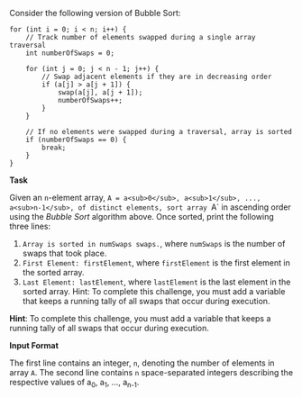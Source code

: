 Consider the following version of Bubble Sort:

```
for (int i = 0; i < n; i++) {
    // Track number of elements swapped during a single array traversal
    int numberOfSwaps = 0;
    
    for (int j = 0; j < n - 1; j++) {
        // Swap adjacent elements if they are in decreasing order
        if (a[j] > a[j + 1]) {
            swap(a[j], a[j + 1]);
            numberOfSwaps++;
        }
    }
    
    // If no elements were swapped during a traversal, array is sorted
    if (numberOfSwaps == 0) {
        break;
    }
}
```

**Task**

Given an `n`-element array, `A = a<sub>0</sub>, a<sub>1</sub>, ..., a<sub>n-1</sub>, of distinct elements, sort array `A` in ascending order using the _Bubble Sort_ algorithm above. Once sorted, print the following three lines:

1. `Array is sorted in numSwaps swaps.`, where `numSwaps` is the number of swaps that took place.
2. `First Element: firstElement`, where `firstElement` is the first element in the sorted array.
3. `Last Element: lastElement`, where `lastElement` is the last element in the sorted array.
Hint: To complete this challenge, you must add a variable that keeps a running tally of all swaps that occur during execution.

**Hint**: To complete this challenge, you must add a variable that keeps a running tally of all swaps that occur during execution.

**Input Format**

The first line contains an integer, `n`, denoting the number of elements in array `A`. 
The second line contains `n` space-separated integers describing the respective values of a<sub>0</sub>, a<sub>1</sub>, ..., a<sub>n-1</sub>.